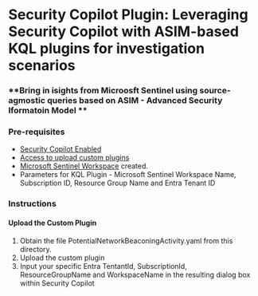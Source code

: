 # Security Copilot Plugin: Leveraging Security Copilot with ASIM-based KQL plugins for investigation scenarios

### **Bring in isights from Microosft Sentinel using source-agmostic queries based on ASIM - Advanced Security Iformatoin Model **

### Pre-requisites

-   [Security Copilot Enabled](https://learn.microsoft.com/en-us/security-copilot/get-started-security-copilot#onboarding-to-microsoft-security-copilot)
-   [Access to upload custom plugins](https://learn.microsoft.com/en-us/security-copilot/manage-plugins?tabs=securitycopilotplugin#managing-custom-plugins)
-   [Microsoft Sentinel Workspace](https://learn.microsoft.com/en-us/azure/sentinel/quickstart-onboard) created.
-   Parameters for KQL Plugin - Microsoft Sentinel Workspace Name, Subscription ID, Resource Group Name and Entra Tenant ID

### Instructions

#### Upload the Custom Plugin

1.  Obtain the file PotentialNetworkBeaconingActivity.yaml from this directory.
2.  Upload the custom plugin
3.  Input your specific Entra TentantId, SubscriptionId, ResourceGroupName and WorkspaceName in the resulting dialog box within Security Copilot


